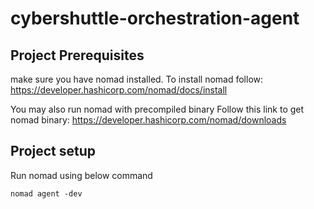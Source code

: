 # cybershuttle-orchestration-agent

## Project Prerequisites

make sure you have nomad installed.
To install nomad follow: https://developer.hashicorp.com/nomad/docs/install

You may also run nomad with precompiled binary
Follow this link to get nomad binary: https://developer.hashicorp.com/nomad/downloads

## Project setup

Run nomad using below command
```
nomad agent -dev
```